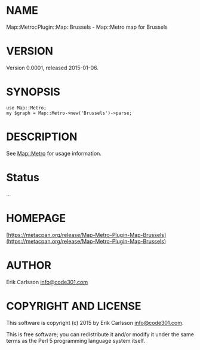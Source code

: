 # NAME

Map::Metro::Plugin::Map::Brussels - Map::Metro map for Brussels

# VERSION

Version 0.0001, released 2015-01-06.

# SYNOPSIS

    use Map::Metro;
    my $graph = Map::Metro->new('Brussels')->parse;

# DESCRIPTION

See [Map::Metro](https://metacpan.org/pod/Map::Metro) for usage information.

# Status

...

# HOMEPAGE

[https://metacpan.org/release/Map-Metro-Plugin-Map-Brussels](https://metacpan.org/release/Map-Metro-Plugin-Map-Brussels)

# AUTHOR

Erik Carlsson <info@code301.com>

# COPYRIGHT AND LICENSE

This software is copyright (c) 2015 by Erik Carlsson <info@code301.com>.

This is free software; you can redistribute it and/or modify it under
the same terms as the Perl 5 programming language system itself.
